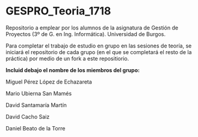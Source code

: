 # GESPRO_Teoria_1718

Repositorio a emplear por los alumnos de la asignatura de Gestión de Proyectos (3º de G. en Ing. Informática). Universidad de Burgos.

Para completar el trabajo de estudio en grupo en las sesiones de teoría, se iniciará el repositorio de cada grupo (en el que se completará el resto de la práctica) por medio de un fork a este repositiorio.

**Incluid debajo el nombre de los miembros del grupo:**

Miguel Pérez López de Echazareta

Mario Ubierna San Mamés

David Santamaría Martín

David Cacho Saiz

Daniel Beato de la Torre
